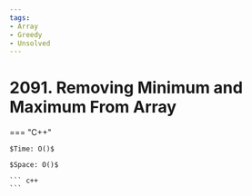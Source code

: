 ```yaml
---
tags:
- Array
- Greedy
- Unsolved
---
```



# 2091. Removing Minimum and Maximum From Array

=== "C++"

    $Time: O()$

    $Space: O()$

    ``` c++
    ```